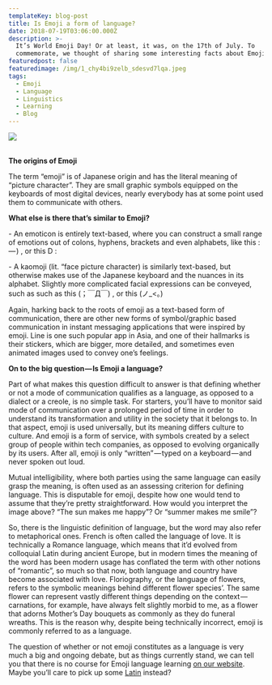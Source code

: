```yaml
---
templateKey: blog-post
title: Is Emoji a form of language?
date: 2018-07-19T03:06:00.000Z
description: >-
  It’s World Emoji Day! Or at least, it was, on the 17th of July. To
  commemorate, we thought of sharing some interesting facts about Emojis here.
featuredpost: false
featuredimage: /img/1_chy4bi9zelb_sdesvd7lqa.jpeg
tags:
  - Emoji
  - Language
  - Linguistics
  - Learning
  - Blog
---
```

![](/img/1_chy4bi9zelb_sdesvd7lqa.jpeg)

<br>**The origins of Emoji**

The term “emoji” is of Japanese origin and has the literal meaning of “picture character”. They are small graphic symbols equipped on the keyboards of most digital devices, nearly everybody has at some point used them to communicate with others.

**What else is there that’s similar to Emoji?**

\- An emoticon is entirely text-based, where you can construct a small range of emotions out of colons, hyphens, brackets and even alphabets, like this : — ) , or this D :



\- A kaomoji (lit. “face picture character) is similarly text-based, but otherwise makes use of the Japanese keyboard and the nuances in its alphabet. Slightly more complicated facial expressions can be conveyed, such as such as this (；￣Д￣) , or this (ノ_<。)



Again, harking back to the roots of emoji as a text-based form of communication, there are other new forms of symbol/graphic based communication in instant messaging applications that were inspired by emoji. Line is one such popular app in Asia, and one of their hallmarks is their stickers, which are bigger, more detailed, and sometimes even animated images used to convey one’s feelings.



**On to the big question — Is Emoji a language?**



Part of what makes this question difficult to answer is that defining whether or not a mode of communication qualifies as a language, as opposed to a dialect or a creole, is no simple task. For starters, you’ll have to monitor said mode of communication over a prolonged period of time in order to understand its transformation and utility in the society that it belongs to. In that aspect, emoji is used universally, but its meaning differs culture to culture. And emoji is a form of service, with symbols created by a select group of people within tech companies, as opposed to evolving organically by its users. After all, emoji is only “written” — typed on a keyboard — and never spoken out loud.



Mutual intelligibility, where both parties using the same language can easily grasp the meaning, is often used as an assessing criterion for defining language. This is disputable for emoji, despite how one would tend to assume that they’re pretty straightforward. How would you interpret the image above? “The sun makes me happy”? Or “summer makes me smile”?



So, there is the linguistic definition of language, but the word may also refer to metaphorical ones. French is often called the language of love. It is technically a Romance language, which means that it’d evolved from colloquial Latin during ancient Europe, but in modern times the meaning of the word has been modern usage has conflated the term with other notions of “romantic”, so much so that now, both language and country have become associated with love. Floriography, or the language of flowers, refers to the symbolic meanings behind different flower species’. The same flower can represent vastly different things depending on the context — carnations, for example, have always felt slightly morbid to me, as a flower that adorns Mother’s Day bouquets as commonly as they do funeral wreaths. This is the reason why, despite being technically incorrect, emoji is commonly referred to as a language.



The question of whether or not emoji constitutes as a language is very much a big and ongoing debate, but as things currently stand, we can tell you that there is no course for Emoji language learning [on our website](https://fluentup.com/search). Maybe you’ll care to pick up some [Latin](https://fluentup.com/course-detail?id=5a97755962d4185026c4081b) instead?

